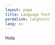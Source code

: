 ```yaml
---
layout: page
title: Language Test
permalink: langtest/
lang: es
---
```


<p class="message">
  Hola
</p>


